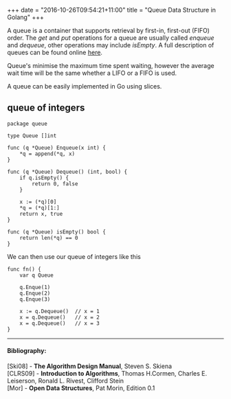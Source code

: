 +++
date = "2016-10-26T09:54:21+11:00"
title = "Queue Data Structure in Golang"
+++

A queue is a container that supports retrieval by first-in, first-out (FIFO)
order. The *get* and *put* operations for a queue are usually called *enqueue* and
*dequeue*, other operations may include *isEmpty*. A full description of
queues can be found online [here](http://opendatastructures.org).

Queue's minimise the maximum time spent waiting, however the average wait time
will be the same whether a LIFO or a FIFO is used.

<!--more-->

A queue can be easily implemented in Go using slices.

## queue of integers
```
package queue

type Queue []int

func (q *Queue) Enqueue(x int) {
	*q = append(*q, x)
}

func (q *Queue) Dequeue() (int, bool) {
	if q.isEmpty() {
		return 0, false
	}

	x := (*q)[0]
	*q = (*q)[1:]
	return x, true
}

func (q *Queue) isEmpty() bool {
	return len(*q) == 0
}
```

We can then use our queue of integers like this
```
func fn() {
    var q Queue

    q.Enque(1)
    q.Enque(2)
    q.Enque(3)

    x := q.Dequeue()  // x = 1
    x = q.Dequeue()   // x = 2
    x = q.Dequeue()   // x = 3
}
```

---
#### Bibliography:
[Ski08] - **The Algorithm Design Manual**, Steven S. Skiena  
[CLRS09] - **Introduction to Algorithms**, Thomas H.Cormen, Charles E. Leiserson,
Ronald L. Rivest, Clifford Stein  
[Mor] - **Open Data Structures**, Pat Morin, Edition 0.1  
